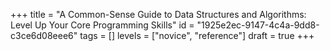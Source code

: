 +++
title =  "A Common-Sense Guide to Data Structures and Algorithms: Level Up Your Core Programming Skills"
id =  "1925e2ec-9147-4c4a-9dd8-c3ce6d08eee6"
tags = []
levels =  ["novice", "reference"]
draft =  true
+++
